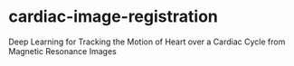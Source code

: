 # cardiac-image-registration
Deep Learning for Tracking the Motion of Heart over a Cardiac Cycle from Magnetic Resonance Images
